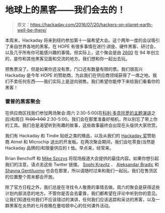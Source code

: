 # 地球上的黑客——我们会去的！

> 原文：<https://hackaday.com/2016/07/20/hackers-on-planet-earth-well-be-there/>

本周末，Hackaday 将来到纽约参加第十一届希望大会。这个两年一度的会议吸引了来自世界各地的黑客。在 HOPE 有很多事情在进行:讲座、硬件黑客、研讨会，以及几乎所有你可能感兴趣的事情。但实际上，这个聚会是由 [2600](https://www.2600.com/) 在 94 年创立的，是你和其他黑客见面和交流的地方。我们想和你一起出去玩。

预售票没了。但是如果你还没有票，门口还有数量有限的票。我们很高兴 Hackaday 是今年 HOPE 的赞助商，为此我们在供应商领域获得了一席之地。我们不卖任何东西——我们实际上是逆向销售。我们希望你能停下来给我们看看你的黑客！

### 霍普的黑客聚会

在供应商区找我们参加两场聚会:周六 2:30-5:00(在[科利·多克托罗的主题演讲](https://xi.hope.net/schedule.html#-keynote-address-cory-doctorow-https-xi-hope-net-speakers-html-cory-doctorow-)之后)和周日 ~~11:00-1:00~~ 2:30-5:00。我们会在那里准备好相机，所以别忘了带上你的工具。我们总是渴望听到有趣的故事，这些故事最终会出现在头版供大家欣赏。

我们有 Hackaday 和 Tindie 贴纸之类的赠品，以及从我们的 [Hackaday 奖](https://hackaday.io/prize)赞助商 Atmel 和 Microchip 送出的开发板。在两次聚会期间，我们会吃零食(当然是 Hackaday 品牌的)和限量供应的 t 恤。早点来，经常来。

Brian Benchoff 和 [Mike Szczys](https://twitter.com/szczys) 将现场报道大会提供的最佳内容。如果你想引起我们的注意，请点击这些 Twitter 链接。 [Sophi Kravitz](https://twitter.com/SophiKravitz) 、 [Aleksandar Bradic](https://twitter.com/randomwalks) 和 [Shayna Gentiluomo](https://twitter.com/sgentiluomo) 也会在那里，所以请随时过来和我们一起玩。我们在售货区的位置整个周末都会开放。

除了官方日程之外，我们总是在寻找令人敬畏的事情去做。周六的聚会是获得这些计划内部消息的地方。不管你是否会去霍普，我们都希望在评论中听到你的意见。让我们知道任何我们不应该错过的演讲，任何我们应该追踪和采访的黑客，以及一群黑客在炎热的七月夜晚在曼哈顿中心的任何课外活动。